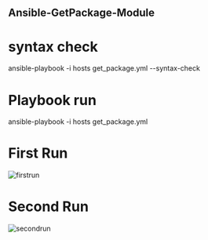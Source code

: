 ## Ansible-GetPackage-Module




# syntax check

ansible-playbook -i hosts get_package.yml --syntax-check

# Playbook run

ansible-playbook -i hosts get_package.yml 


# First Run
![firstrun](https://user-images.githubusercontent.com/98936958/157738947-81df90ae-1d66-4acd-9d3f-c5b9d4a11901.PNG)

# Second Run
![secondrun](https://user-images.githubusercontent.com/98936958/157738964-762fd865-c1d8-42f7-97cd-7623a4213e86.PNG)


